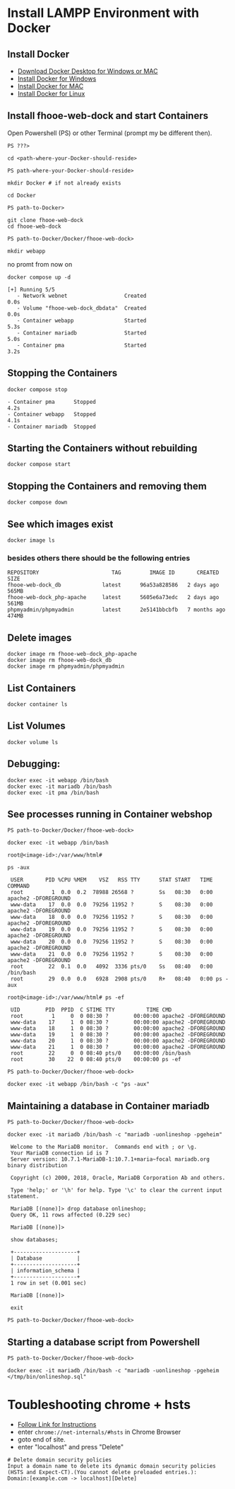 # Install LAMPP  Environment with Docker

## Install Docker

- [Download Docker Desktop for Windows or MAC](https://www.docker.com/products/docker-desktop)
- [Install Docker for Windows](https://docs.docker.com/desktop/windows/install/)
- [Install Docker for MAC](https://docs.docker.com/desktop/mac/install/)
- [Install Docker for Linux](https://docs.docker.com/engine/install/)

## Install fhooe-web-dock and start Containers
Open Powershell (PS) or other Terminal (prompt my be different then).

`PS ???> ` 
```shell
cd <path-where-your-Docker-should-reside>
```
`PS path-where-your-Docker-should-reside> `
```shell
mkdir Docker # if not already exists
```
```shell
cd Docker
```
`PS path-to-Docker> `
```shell
git clone fhooe-web-dock
cd fhooe-web-dock
```
`PS path-to-Docker/Docker/fhooe-web-dock> `
```shell
mkdir webapp
```
no promt from now on
```shell
docker compose up -d
```
` [+] Running 5/5 `\
`    - Network webnet                  Created                                                                   0.0s `\
`    - Volume "fhooe-web-dock_dbdata"  Created                                                                   0.0s `\
`    - Container webapp                Started                                                                   5.3s `\
`    - Container mariadb               Started                                                                   5.0s `\
`   - Container pma                   Started                                                                   3.2s`
## Stopping the Containers
```shell
docker compose stop
```
` - Container pma      Stopped                                                                                   4.2s `\
` - Container webapp   Stopped                                                                                  4.1s `\
` - Container mariadb  Stopped `
## Starting the Containers without rebuilding
```shell
docker compose start
```
## Stopping the Containers and removing them
```shell
docker compose down
```
## See which images exist
```shell
docker image ls
```
### besides others there should be the following entries
```shell
REPOSITORY                       TAG         IMAGE ID       CREATED        SIZE
fhooe-web-dock_db             latest      96a53a828586   2 days ago     565MB
fhooe-web-dock_php-apache     latest      5605e6a73edc   2 days ago     561MB
phpmyadmin/phpmyadmin         latest      2e5141bbcbfb   7 months ago   474MB
```
## Delete images
```shell
docker image rm fhooe-web-dock_php-apache
docker image rm fhooe-web-dock_db
docker image rm phpmyadmin/phpmyadmin
```
## List Containers
```
docker container ls
```
## List Volumes
```
docker volume ls
```
## Debugging:
```shell
docker exec -it webapp /bin/bash
docker exec -it mariadb /bin/bash
docker exec -it pma /bin/bash
```
## See processes running in Container webshop
`PS path-to-Docker/Docker/fhooe-web-dock> ` 
```shell
docker exec -it webapp /bin/bash
```
`root@<image-id>:/var/www/html# `
```shell
ps -aux
```
```shell
 USER       PID %CPU %MEM    VSZ   RSS TTY      STAT START   TIME COMMAND
 root         1  0.0  0.2  78988 26568 ?        Ss   08:30   0:00 apache2 -DFOREGROUND
 www-data    17  0.0  0.0  79256 11952 ?        S    08:30   0:00 apache2 -DFOREGROUND
 www-data    18  0.0  0.0  79256 11952 ?        S    08:30   0:00 apache2 -DFOREGROUND
 www-data    19  0.0  0.0  79256 11952 ?        S    08:30   0:00 apache2 -DFOREGROUND
 www-data    20  0.0  0.0  79256 11952 ?        S    08:30   0:00 apache2 -DFOREGROUND
 www-data    21  0.0  0.0  79256 11952 ?        S    08:30   0:00 apache2 -DFOREGROUND
 root        22  0.1  0.0   4092  3336 pts/0    Ss   08:40   0:00 /bin/bash
 root        29  0.0  0.0   6928  2908 pts/0    R+   08:40   0:00 ps -aux
```
`root@<image-id>:/var/www/html# ps -ef `
```shell
 UID        PID  PPID  C STIME TTY          TIME CMD
 root         1     0  0 08:30 ?        00:00:00 apache2 -DFOREGROUND
 www-data    17     1  0 08:30 ?        00:00:00 apache2 -DFOREGROUND
 www-data    18     1  0 08:30 ?        00:00:00 apache2 -DFOREGROUND
 www-data    19     1  0 08:30 ?        00:00:00 apache2 -DFOREGROUND
 www-data    20     1  0 08:30 ?        00:00:00 apache2 -DFOREGROUND
 www-data    21     1  0 08:30 ?        00:00:00 apache2 -DFOREGROUND
 root        22     0  0 08:40 pts/0    00:00:00 /bin/bash
 root        30    22  0 08:40 pts/0    00:00:00 ps -ef
```
`PS path-to-Docker/Docker/fhooe-web-dock> `
```shell
docker exec -it webapp /bin/bash -c "ps -aux"
```
## Maintaining a database in Container mariadb
`PS path-to-Docker/Docker/fhooe-web-dock> `
```shell
docker exec -it mariadb /bin/bash -c "mariadb -uonlineshop -pgeheim"
```
```shell
 Welcome to the MariaDB monitor.  Commands end with ; or \g.
 Your MariaDB connection id is 7
 Server version: 10.7.1-MariaDB-1:10.7.1+maria~focal mariadb.org binary distribution

 Copyright (c) 2000, 2018, Oracle, MariaDB Corporation Ab and others.

 Type 'help;' or '\h' for help. Type '\c' to clear the current input statement.

 MariaDB [(none)]> drop database onlineshop;
 Query OK, 11 rows affected (0.229 sec)

 MariaDB [(none)]> 
 ```
```shell
 show databases;
```
```shell
 +--------------------+
 | Database           |
 +--------------------+
 | information_schema |
 +--------------------+
 1 row in set (0.001 sec)

 MariaDB [(none)]> 
 ```
```shell
 exit
```
`PS path-to-Docker/Docker/fhooe-web-dock> `
## Starting a database script from Powershell
`PS path-to-Docker/Docker/fhooe-web-dock> `
```shell
docker exec -it mariadb /bin/bash -c "mariadb -uonlineshop -pgeheim </tmp/bin/onlineshop.sql"
```

# Toubleshooting chrome + hsts
- [Follow Link for Instructions](https://superuser.com/questions/1400200/chrome-persistently-redirecting-to-https-for-http-site)
- enter `chrome://net-internals/#hsts` in Chrome Browser
- goto end of site. 
- enter "localhost" and press "Delete"
```
# Delete domain security policies
Input a domain name to delete its dynamic domain security policies (HSTS and Expect-CT).(You cannot delete preloaded entries.):
Domain:[example.com -> localhost][Delete]
```
